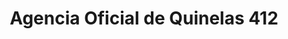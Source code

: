 ---
title: "Agencia Oficial de Quinelas 412"
url: /montecarlo/agencia-oficial-de-quinelas-412/
shop: lotería
---